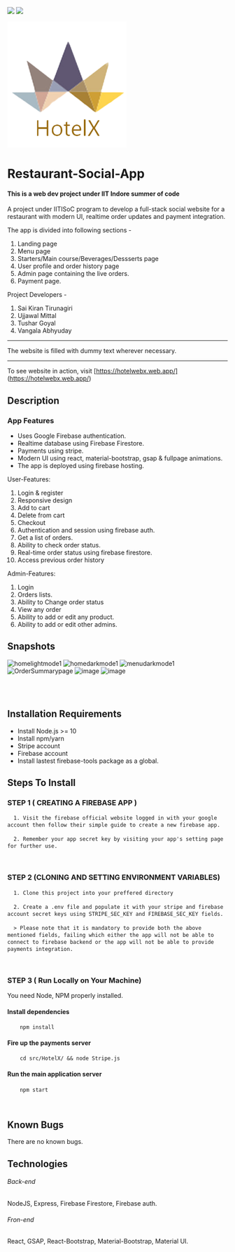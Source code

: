 <p>
  <img src="https://img.shields.io/badge/Nodejs-10.16.+-green.svg">
  <img src="https://img.shields.io/badge/Ex<press-4.17.+-purple.svg">
</p>
<img src="public/newLogo.png" />

# Restaurant-Social-App

#### This is a web dev project under IIT Indore summer of code

A project under IITISoC program to develop a full-stack social website for a restaurant with modern UI, realtime order updates and payment integration.
<br />

The app is divided into following sections -

1. Landing page
2. Menu page
3. Starters/Main course/Beverages/Dessserts page
4. User profile and order history page
5. Admin page containing the live orders.
6. Payment page.

Project Developers -

1. Sai Kiran Tirunagiri
2. Ujjawal Mittal
3. Tushar Goyal
4. Vangala Abhyuday
 <hr/>

The website is filled with dummy text wherever necessary.

<hr />

To see website in action, visit [https://hotelwebx.web.app/] (https://hotelwebx.web.app/)
<br />

## Description

### App Features

-   Uses Google Firebase authentication.
-   Realtime database using Firebase Firestore.
-   Payments using stripe.
-   Modern UI using react, material-bootstrap, gsap & fullpage animations.
-   The app is deployed using firebase hosting.

User-Features:

1. Login & register
2. Responsive design
3. Add to cart
4. Delete from cart
5. Checkout
6. Authentication and session using firebase auth.
7. Get a list of orders.
8. Ability to check order status.
9. Real-time order status using firebase firestore.
10. Access previous order history

Admin-Features:

1. Login
2. Orders lists.
3. Ability to Change order status
4. View any order
5. Ability to add or edit any product.
6. Ability to add or edit other admins.

## Snapshots

![homelightmode1](https://user-images.githubusercontent.com/65676476/105623717-cb340000-5e41-11eb-87a0-877734ee79b5.png)
![homedarkmode1](https://user-images.githubusercontent.com/65676476/105623707-bfe0d480-5e41-11eb-93a9-8a8b1e8c854d.png)
![menudarkmode1](https://user-images.githubusercontent.com/65676476/105623713-c4a58880-5e41-11eb-8f65-3271a652cb97.png)
![OrderSummarypage](https://user-images.githubusercontent.com/65676476/105623938-c1ab9780-5e43-11eb-8ed8-1ea30f56ac6b.png)
![image](https://user-images.githubusercontent.com/65676476/105624001-34b50e00-5e44-11eb-94d0-70dc0848906e.png)
![image](https://user-images.githubusercontent.com/65676476/105624019-51514600-5e44-11eb-804b-920c13c387bd.png)

<br /><br />

## Installation Requirements

-   Install Node.js >= 10
-   Install npm/yarn
-   Stripe account
-   Firebase account
-   Install lastest firebase-tools package as a global.

## Steps To Install

### STEP 1 ( CREATING A FIREBASE APP )

      1. Visit the firebase official website logged in with your google account then follow their simple guide to create a new firebase app.

      2. Remember your app secret key by visiting your app's setting page for further use.

<br />

### STEP 2 (CLONING AND SETTING ENVIRONMENT VARIABLES)

      1. Clone this project into your preffered directory

      2. Create a .env file and populate it with your stripe and firebase account secret keys using STRIPE_SEC_KEY and FIREBASE_SEC_KEY fields.

      > Please note that it is mandatory to provide both the above mentioned fields, failing which either the app will not be able to connect to firebase backend or the app will not be able to provide payments integration.

<br >

### STEP 3 ( Run Locally on Your Machine)

You need Node, NPM properly installed.

#### Install dependencies

```shell
    npm install
```

#### Fire up the payments server

```shell
    cd src/HotelX/ && node Stripe.js
```

#### Run the main application server

```shell
    npm start
```

<br >

## Known Bugs

There are no known bugs.

## Technologies

###### Back-end

NodeJS, Express, Firebase Firestore, Firebase auth.

###### Fron-end

React, GSAP, React-Bootstrap, Material-Bootstrap, Material UI.
